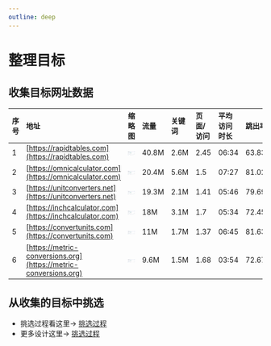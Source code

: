 ```yaml
---
outline: deep
---
```

# 整理目标

## 收集目标网址数据

| 序号        | 地址   | 缩略图   |  流量  |  关键词 | 页面/访问 | 平均访问时长| 跳出率 |  反向链接  |
| :--------  | :-----  |:-----  | :---- |:---- | :----| :----  | :---- | :----:  |
| 1 | [https://rapidtables.com](https://rapidtables.com) | ![图5](../static/images/tools/03-rapidtables.com.png)|40.8M|2.6M|2.45|06:34|63.83%|204.1K|
| 2 | [https://omnicalculator.com](https://omnicalculator.com) | ![图1](../static/images/tools/01-omnicalculator.com.png)| 20.4M|5.6M|1.5|07:27|81.02|757.9K|
| 3 | [https://unitconverters.net](https://unitconverters.net) | ![图3](../static/images/tools/04-unitconverters.net.png)|19.3M|2.1M|1.41|05:46|79.69%|727.7K|
| 4 | [https://inchcalculator.com](https://inchcalculator.com) | ![图4](../static/images/tools/05-inchcalculator.com.png)|18M|3.1M|1.7|05:34|72.45%|285.2K|
| 5 | [https://convertunits.com](https://convertunits.com) | ![图2](../static/images/tools/06-convertunits.com.png)|11M|1.7M|1.37|06:45|81.63%|78.8K|
| 6 | [https://metric-conversions.org](https://metric-conversions.org) | ![图2](../static/images/tools/02-metric-conversions.org.png)|9.6M|1.5M|1.68|03:54|72.67%|112.7K|






## 从收集的目标中挑选

- 挑选过程看这里→ [挑选过程](./logs.md)
- 更多设计这里→ [挑选过程](../tools/index.md)
